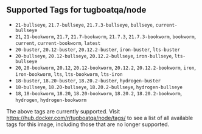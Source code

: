## Supported Tags for tugboatqa/node

* `21-bullseye`, `21.7-bullseye`, `21.7.3-bullseye`, `bullseye`, `current-bullseye`
* `21`, `21-bookworm`, `21.7`, `21.7-bookworm`, `21.7.3`, `21.7.3-bookworm`, `bookworm`, `current`, `current-bookworm`, `latest`
* `20-buster`, `20.12-buster`, `20.12.2-buster`, `iron-buster`, `lts-buster`
* `20-bullseye`, `20.12-bullseye`, `20.12.2-bullseye`, `iron-bullseye`, `lts-bullseye`
* `20`, `20-bookworm`, `20.12`, `20.12-bookworm`, `20.12.2`, `20.12.2-bookworm`, `iron`, `iron-bookworm`, `lts`, `lts-bookworm`, `lts-iron`
* `18-buster`, `18.20-buster`, `18.20.2-buster`, `hydrogen-buster`
* `18-bullseye`, `18.20-bullseye`, `18.20.2-bullseye`, `hydrogen-bullseye`
* `18`, `18-bookworm`, `18.20`, `18.20-bookworm`, `18.20.2`, `18.20.2-bookworm`, `hydrogen`, `hydrogen-bookworm`

The above tags are currently supported. Visit https://hub.docker.com/r/tugboatqa/node/tags/ to see a list of all available tags for this image, including those that are no longer supported.
